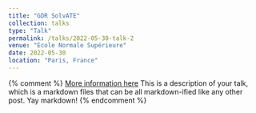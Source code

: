 ```yaml
---
title: "GDR SolvATE"
collection: talks
type: "Talk"
permalink: /talks/2022-05-30-talk-2
venue: "Ecole Normale Supérieure"
date: 2022-05-30
location: "Paris, France"
---
```


{% comment %}
[More information here](http://example2.com)
This is a description of your talk, which is a markdown files that can be all markdown-ified like any other post. Yay markdown!
{% endcomment %}
